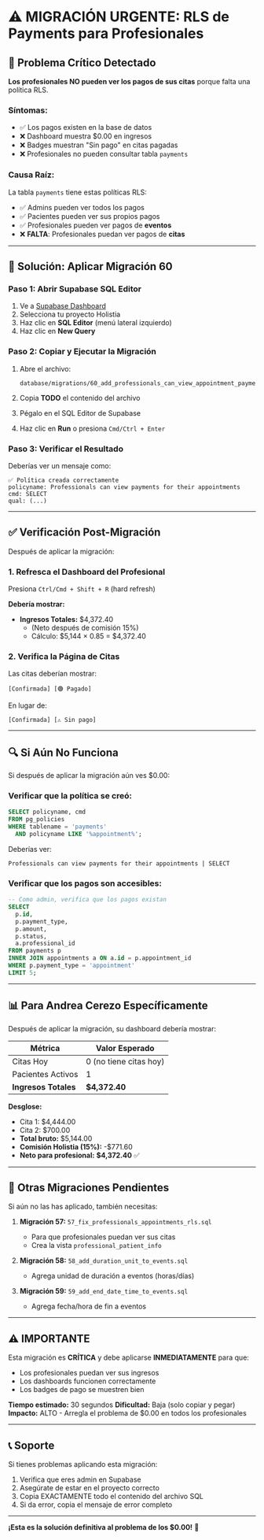 # ⚠️ MIGRACIÓN URGENTE: RLS de Payments para Profesionales

## 🐛 Problema Crítico Detectado

**Los profesionales NO pueden ver los pagos de sus citas** porque falta una política RLS.

### Síntomas:
- ✅ Los pagos existen en la base de datos
- ❌ Dashboard muestra $0.00 en ingresos
- ❌ Badges muestran "Sin pago" en citas pagadas
- ❌ Profesionales no pueden consultar tabla `payments`

### Causa Raíz:
La tabla `payments` tiene estas políticas RLS:
- ✅ Admins pueden ver todos los pagos
- ✅ Pacientes pueden ver sus propios pagos
- ✅ Profesionales pueden ver pagos de **eventos**
- ❌ **FALTA**: Profesionales puedan ver pagos de **citas**

---

## 🚀 Solución: Aplicar Migración 60

### Paso 1: Abrir Supabase SQL Editor

1. Ve a [Supabase Dashboard](https://supabase.com/dashboard)
2. Selecciona tu proyecto Holistia
3. Haz clic en **SQL Editor** (menú lateral izquierdo)
4. Haz clic en **New Query**

### Paso 2: Copiar y Ejecutar la Migración

1. Abre el archivo:
   ```
   database/migrations/60_add_professionals_can_view_appointment_payments.sql
   ```

2. Copia **TODO** el contenido del archivo

3. Pégalo en el SQL Editor de Supabase

4. Haz clic en **Run** o presiona `Cmd/Ctrl + Enter`

### Paso 3: Verificar el Resultado

Deberías ver un mensaje como:
```
✅ Política creada correctamente
policyname: Professionals can view payments for their appointments
cmd: SELECT
qual: (...)
```

---

## ✅ Verificación Post-Migración

Después de aplicar la migración:

### 1. Refresca el Dashboard del Profesional

Presiona `Ctrl/Cmd + Shift + R` (hard refresh)

**Debería mostrar:**
- **Ingresos Totales:** $4,372.40
  - (Neto después de comisión 15%)
  - Cálculo: $5,144 × 0.85 = $4,372.40

### 2. Verifica la Página de Citas

Las citas deberían mostrar:
```
[Confirmada] [🟢 Pagado]
```

En lugar de:
```
[Confirmada] [⚠️ Sin pago]
```

---

## 🔍 Si Aún No Funciona

Si después de aplicar la migración aún ves $0.00:

### Verificar que la política se creó:
```sql
SELECT policyname, cmd
FROM pg_policies
WHERE tablename = 'payments'
  AND policyname LIKE '%appointment%';
```

Deberías ver:
```
Professionals can view payments for their appointments | SELECT
```

### Verificar que los pagos son accesibles:
```sql
-- Como admin, verifica que los pagos existan
SELECT 
  p.id,
  p.payment_type,
  p.amount,
  p.status,
  a.professional_id
FROM payments p
INNER JOIN appointments a ON a.id = p.appointment_id
WHERE p.payment_type = 'appointment'
LIMIT 5;
```

---

## 📊 Para Andrea Cerezo Específicamente

Después de aplicar la migración, su dashboard debería mostrar:

| Métrica | Valor Esperado |
|---------|----------------|
| Citas Hoy | 0 (no tiene citas hoy) |
| Pacientes Activos | 1 |
| **Ingresos Totales** | **$4,372.40** |

**Desglose:**
- Cita 1: $4,444.00
- Cita 2: $700.00
- **Total bruto:** $5,144.00
- **Comisión Holistia (15%):** -$771.60
- **Neto para profesional:** **$4,372.40** ✅

---

## 🎯 Otras Migraciones Pendientes

Si aún no las has aplicado, también necesitas:

1. **Migración 57:** `57_fix_professionals_appointments_rls.sql`
   - Para que profesionales puedan ver sus citas
   - Crea la vista `professional_patient_info`

2. **Migración 58:** `58_add_duration_unit_to_events.sql`
   - Agrega unidad de duración a eventos (horas/días)

3. **Migración 59:** `59_add_end_date_time_to_events.sql`
   - Agrega fecha/hora de fin a eventos

---

## ⚠️ IMPORTANTE

Esta migración es **CRÍTICA** y debe aplicarse **INMEDIATAMENTE** para que:
- Los profesionales puedan ver sus ingresos
- Los dashboards funcionen correctamente
- Los badges de pago se muestren bien

**Tiempo estimado:** 30 segundos
**Dificultad:** Baja (solo copiar y pegar)
**Impacto:** ALTO - Arregla el problema de $0.00 en todos los profesionales

---

## 📞 Soporte

Si tienes problemas aplicando esta migración:
1. Verifica que eres admin en Supabase
2. Asegúrate de estar en el proyecto correcto
3. Copia EXACTAMENTE todo el contenido del archivo SQL
4. Si da error, copia el mensaje de error completo

---

**¡Esta es la solución definitiva al problema de los $0.00!** 🎉


